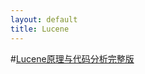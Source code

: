 ```yaml
---
layout: default
title: Lucene
---
```

#[Lucene原理与代码分析完整版](http://forfuture1978.iteye.com/blog/691017)
